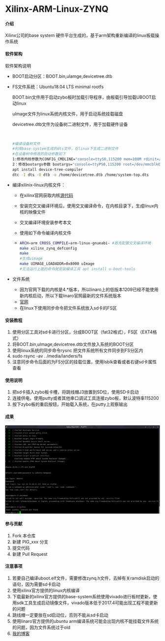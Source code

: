 # Xilinx-ARM-Linux-ZYNQ

#### 介绍
Xilinx公司的base system 硬件平台生成的，基于arm架构重新编译的linux板载操作系统

#### 软件架构
软件架构说明

- BOOT启动分区：BOOT.bin,uIamge,devicetree.dtb


- FS文件系统：Ubuntu18.04 LTS minimal rootfs

  BOOT.bin文件用于启动zybo板时加载引导程序，由板载引导加载UBOOT启动linux

  uImage文件为linux系统内核文件，用于启动系统挂载磁盘

  devicetree.dtb文件为设备树二进制文件，用于加载硬件设备

  ​	

  ```bash
  #编译设备树文件
  #利用base-system生成的dts文件，在linux下生成二进制文件
  #在设备树中修改的启动参数如下
  1:修改内核参数为CONFIG_CMDLINE="console=ttyS0,115200 mem=108M rdinit=/linuxrc root=/dev/mtdblock2"
  2：修改bootargs参数 bootargs="console=ttyPS0,115200 root=/dev/mmcblk0p2 rw earlyprintk rootfstyle=ext4 rootwait devtmpfs.mount=1";
  apt install device-tree-compiler
  dtc -I dts -O dtb -o /home/devicetree.dtb /home/system-top.dts
  ```

  

- 编译xilinix-linux内核文件：

  - 在xilinx官网获取内核[源代码](https://github.com/xilinx/linux-xlnx)

  - 安装完交叉编译环境后，使用交叉编译命令，在内核目录下，生成linux内核的映像文件

  - 交叉编译环境安装参考本文

  - 使用如下命令编译内核文件

  - ```bash
    ARCH=arm CROSS_COMPILE=arm-linux-gnueabi- #首先配置交叉编译环境
    make xilinx_zynq_defconfig
    make
    #生成uimage
    make UIMAGE_LOADADDR=0x8000 uImage
    #无法运行上面的命令就安装编译工具 apt install u-boot-tools
    
    ```

- 文件系统

  - 因为官网下载的内核是4.*版本，所以linaro上的低版本1209已经不能使用新内核启动，所以下载linaro官网最新的文件系统版本
  - [官网](https://www.linaro.org/downloads/)
  - 在linux下使用同步命令把文件系统放入sd卡的FS区




#### 安装教程

1. 使用分区工具对sd卡进行分区，分成BOOT区（fat32格式），FS区（EXT4格式）
2. 将BOOT.bin,uImage,devicetree.dtb文件放入系统的BOOT分区
3. 使用linux系统的同步命令rysnc 把文件系统所有文件同步到FS分区内
4. sudo rsync -av . /media/landers/fs
5. 注意同步命令后面的为FS分区的挂载位置，使用lsblk查看或者右键sd卡属性查看

#### 使用说明

1. 把sd卡插入zybo板卡槽，将跳线帽J3放置到SD位，使用SD卡启动
2. 连接供电，使用putty或者其他串口调试工具连接zybo板，默认波特率115200
3. 按下zybo板的重启按钮，开始载入系统，在putty上观察输出

#### 成果

![1.png](./zybo.png)

#### 参与贡献

1. Fork 本仓库
2. 新建 PIG_xxx 分支
3. 提交代码
4. 新建 Pull Request


#### 注意事项

1. 若要自己编译uboot.elf文件，需要修改zynq.h文件，去掉有关ramdisk启动的语句，因为需要sd卡启动
2. 使用xilinx官方提供的linux内核编译
3. 下载最新的xilinx官方提供的base-system系统使用vivado进行板材更新，使用sdk工具生成启动镜像文件，vivado版本低于2017.4可能出现工程不能更新的问题
4. 跳线帽一定要放在sd启动位，否则不能从sd卡启动
5. 使用linaro官方提供的ubuntu arm编译系统可能会出现内核不能挂载文件系统的问题，因为文件系统过于old
6. [我的博客](https://landers1037.top)

